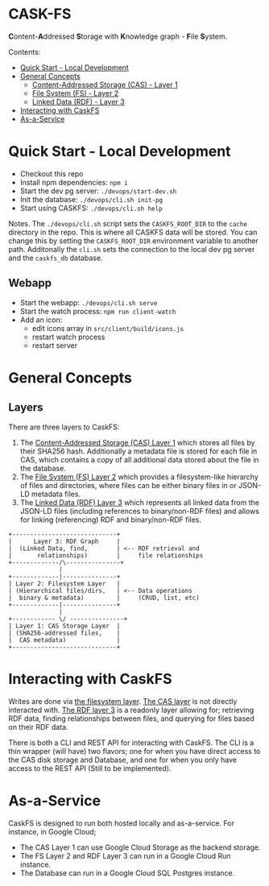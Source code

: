 # CASK-FS
<b>C</b>ontent-<b>A</b>ddressed <b>S</b>torage with <b>K</b>nowledge graph - <b>F</b>ile <b>S</b>ystem.

Contents:
- [Quick Start - Local Development](#quick-start---local-development)
- [General Concepts](#general-concepts)
  - [Content-Addressed Storage (CAS) - Layer 1](./docs/cas.md)
  - [File System (FS) - Layer 2](./docs/fs.md)
  - [Linked Data (RDF) - Layer 3](./docs/rdf.md)
- [Interacting with CaskFS](#interacting-with-caskfs)
- [As-a-Service](#as-a-service)


# Quick Start - Local Development

- Checkout this repo
- Install npm dependencies: `npm i`
- Start the dev pg server: `./devops/start-dev.sh`
- Init the database: `./devops/cli.sh init-pg`
- Start using CASKFS: `./devops/cli.sh help`

Notes.  The `./devops/cli.sh` script sets the `CASKFS_ROOT_DIR` to the `cache` directory in the repo.  This is where all CASKFS data will be stored.  You can change this by setting the `CASKFS_ROOT_DIR` environment variable to another path.  Additonally the `cli.sh` sets the connection to the local dev pg server and the `caskfs_db` database.  

## Webapp
- Start the webapp: `./devops/cli.sh serve`
- Start the watch process: `npm run client-watch`
- Add an icon:
  - edit icons array in `src/client/build/icons.js`
  - restart watch process
  - restart server


# General Concepts

## Layers

There are three layers to CaskFS:
  1. The [Content-Addressed Storage (CAS) Layer 1](docs/cas.md) which stores all files by their SHA256 hash.  Additionally a metadata file is stored for each file in CAS, which contains a copy of all additional data stored about the file in the database.
  2. The [File System (FS) Layer 2](docs/fs.md) which provides a filesystem-like hierarchy of files and directories, where files can be either binary files in or JSON-LD metadata files.
  3. The [Linked Data (RDF) Layer 3](docs/rdf.md) which represents all linked data from the JSON-LD files (including references to binary/non-RDF files) and allows for linking (referencing) RDF and binary/non-RDF files.


```
+-----------------------------+
|      Layer 3: RDF Graph     |
|  (Linked Data, find,        | <-- RDF retrieval and 
|       relationships)        |     file relationships
+-------------/\---------------+
              |
+-------------|---------------+
| Layer 2: Filesystem Layer   |
| (Hierarchical files/dirs,   | <-- Data operations 
|  binary & metadata)         |     (CRUD, list, etc)
+-------------|---------------+
              |
+------------ \/ ---------------+
| Layer 1: CAS Storage Layer  |
| (SHA256-addressed files,    |
|  CAS metadata)              |
+-----------------------------+
```

# Interacting with CaskFS

Writes are done via [the filesystem layer](docs/fs.md).  [The CAS layer](docs/cas.md) is not directly interacted with.  [The RDF layer 3](docs/rdf.md) is a readonly layer allowing for; retrieving RDF data, finding relationships between files, and querying for files based on their RDF data.

There is both a CLI and REST API for interacting with CaskFS.  The CLI is a thin wrapper (will have) two flavors; one for when you have direct access to the CAS disk storage and Database, and one for when you only have access to the REST API (Still to be implemented).

# As-a-Service

CaskFS is designed to run both hosted locally and as-a-service.  For instance, in Google Cloud; 
 - The CAS Layer 1 can use Google Cloud Storage as the backend storage.
 - The FS Layer 2 and RDF Layer 3 can run in a Google Cloud Run instance.
 - The Database can run in a Google Cloud SQL Postgres instance.